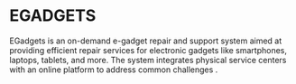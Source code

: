 # EGADGETS
EGadgets is an on-demand e-gadget repair and support system aimed at providing efficient repair services for electronic gadgets like smartphones, laptops, tablets, and more. The system integrates physical service centers with an online platform to address common challenges .
